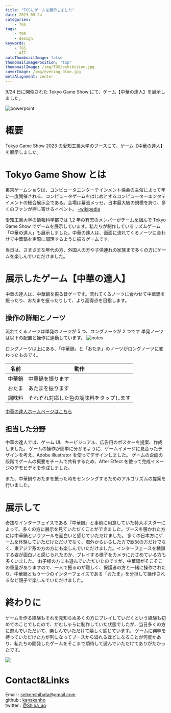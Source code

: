 ```yaml
---
title: "TGSにゲームを展示しました"
date: 2023-09-24
categories:
    - TGS
tags:
    - TGS
    - design
keywords:
    - TGS
    - AIT
autoThumbnailImage: false
thumbnailImagePosition: "top"
thumbnailImage: /img/TGS/exhibition.jpg
coverImage: /img/evening_blue.jpg
metaAlignment: center
---
```


9/24 日に開催された Tokyo Game Show にて、ゲーム【中華の達人】を展示しました。

<!--more-->

![powerpoint](/img/TGS/exhibition.jpg)

<!-- {{< toc >}} -->

# 概要

Tokyo Game Show 2023 の愛知工業大学のブースにて、ゲーム【中華の達人】を展示しました。

# Tokyo Game Show とは

東京ゲームショウは、コンピュータエンターテインメント協会の主催によって年に一度開催される、コンピュータゲームをはじめとするコンピューターエンタテイメントの総合展示会である。会場は幕張メッセ。日本最大級の規模を誇り、多くのファンが押し寄せるイベント。 [-wikipedia](https://ja.wikipedia.org/wiki/%E6%9D%B1%E4%BA%AC%E3%82%B2%E3%83%BC%E3%83%A0%E3%82%B7%E3%83%A7%E3%82%A6)

愛知工業大学の情報科学部では 1,2 年の有志のメンバーがチームを組んで Tokyo Game Show でゲームを展示しています。私たちが制作しているリズムゲーム「中華の達人」も展示しました。中華の達人は、画面に流れてくるノーツに合わせて中華鍋を実際に調理するように振るゲームです。

当日は、さまざまな年代の方、外国人の方や子供連れの家族まで多くの方にゲームを楽しんでいただけました。

# 展示したゲーム【中華の達人】

中華の達人は、中華鍋を振る音ゲーです。流れてくるノーツに合わせて中華鍋を振ったり、おたまを振ったりして、より高得点を目指します。

## 操作の詳細とノーツ

流れてくるノーツは単発のノーツが 5 つ、ロングノーツが 2 つです
単発ノーツは以下の配置と操作に連動しています。
![notes](/img/TGS/notes.png)

ロングノーツは上にある、「中華鍋」と「おたま」のノーツがロングノーツに変わったものです。

| 名前   | 動作                                     |
| ------ | ---------------------------------------- |
| 中華鍋 | 中華鍋を振ります                         |
| おたま | あたまを振ります                         |
| 調味料 | それぞれ対応した色の調味料をタップします |

[中華の達人ホームページはこちら](https://ait-tgs-tyuukanotatujin.vercel.app/)

## 担当した分野

中華の達人では、ゲーム UI、キービジュアル、広告用のポスターを提案、作成しました。
ゲームの操作が簡単に分かるように、ゲームイメージに見合ったデザインを考え、Adobe illustrator を使ってデザインしました。
ゲームの企画の段階でゲームの概要をチームで共有するため、After Effect を使って完成イメージのデモビデオを作成しました。

また、中華鍋やおたまを振った時をセンシングするためのアルゴリズムの提案を行いました。

# 展示して

奇抜なインターフェイスである『中華鍋』と事前に用意していた特大ポスターによって、多くの方に展示を見ていただくことができました。ブースを覗かれた方には中華鍋というツールを面白いと感じていただけました。
多くの日本方にゲームを体験していただけただけでなく、海外からいらした方で欧米の方だけでなく、東アジア系の方の方にも楽しんでいただけました。インターフェースを糖鎖する姿が面白いと感じられたのか、プレイする様子をカメラにおさめている方も多くいました。
お子様の方にも遊んでいただいたのですが、中華鍋がそこそこの重量がありますので、一人で振るのが難しく、保護者の方と一緒に操作されたり、中華鍋ともう一つのインターフェイスである「おたま」を分担して操作されるなど親子で楽しんでいただけました。

# 終わりに

ゲームを作る経験もそれを見知らぬ多くの方にプレイしていだくという経験も初めてのことでしたので、がむしゃらに制作していた状態でしたが、当日多くの方に遊んでいただいて、楽しんでいただけて嬉しく感じています。
ゲームに興味を持っていただけた方が列になってブースから溢れるほどになることが何度かあり、私たちの開発したゲームをそこまで期待して遊んでいただけてありがたかったです。

![](/img/TGS/exhibition_me.jpg)

# Contact&Links

Email : [seikenshibata@gmail.com](seikenshibata@gmail.com)  
github : [kanakanho](https://github.com/kanakanho)  
twitter : [@Shiba_ao](https://twitter.com/Shiba_ao_)
